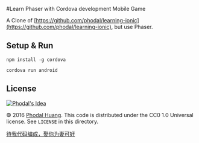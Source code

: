 #Learn Phaser with Cordova development Mobile Game

A Clone of [https://github.com/phodal/learning-ionic](https://github.com/phodal/learning-ionic), but use Phaser.


Setup & Run
---

```
npm install -g cordova
```

```
cordova run android
```

License
---

[![Phodal's Idea](http://brand.phodal.com/shields/idea-small.svg)](http://ideas.phodal.com/)

© 2016 [Phodal Huang](https://www.phodal.com). This code is distributed under the CC0 1.0 Universal license. See `LICENSE` in this directory.

[待我代码编成，娶你为妻可好](http://www.xuntayizhan.com/person/ji-ke-ai-qing-zhi-er-shi-dai-wo-dai-ma-bian-cheng-qu-ni-wei-qi-ke-hao-wan/)
